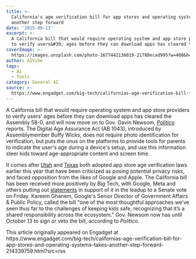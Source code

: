 ```yaml
---
title: >-
  California's age verification bill for app stores and operating systems takes
  another step forward
date: '2025-09-13'
excerpt: >-
  A California bill that would require operating system and app store providers
  to verify users&#39; ages before they can download apps has cleared the...
coverImage: >-
  https://images.unsplash.com/photo-1677442136019-21780ecad995?w=400&h=200&fit=crop&auto=format
author: AIVibe
tags:
  - Ai
  - Tools
category: General AI
source: >-
  https://www.engadget.com/big-tech/californias-age-verification-bill-for-app-stores-and-operating-systems-takes-another-step-forward-214339759.html?src=rss
---
```

<p>A California bill that would require operating system and app store providers to verify users&#39; ages before they can download apps has cleared the Assembly 58-0, and will now move on to Gov. Gavin Newsom, <a data-i13n="elm:context_link;elmt:doNotAffiliate;cpos:1;pos:1" class="no-affiliate-link" href="https://www.politico.com/news/2025/09/13/california-advances-effort-to-check-kids-ages-online-amid-safety-concerns-00563005"><em><ins>Politico</ins></em></a> reports. The Digital Age Assurance Act (AB 1043), introduced by Assemblymember Buffy Wicks, does not require photo identification for verification, but puts the onus on the platforms to provide tools for parents to indicate the user&#39;s age during a device&#39;s setup, and use this information steer kids toward age-appropriate content and screen time.</p>
<p>It comes after <a data-i13n="elm:context_link;elmt:doNotAffiliate;cpos:2;pos:1" class="no-affiliate-link" href="https://www.engadget.com/big-tech/utah-just-became-the-first-state-in-the-country-to-pass-an-age-verification-law-for-app-stores-225846117.html"><ins>Utah</ins></a> and <a data-i13n="elm:context_link;elmt:doNotAffiliate;cpos:3;pos:1" class="no-affiliate-link" href="https://www.engadget.com/big-tech/texas-enacts-age-verification-law-for-app-stores-190603522.html"><ins>Texas</ins></a> both adopted app store age verification laws earlier this year that have been criticized as posing potential privacy risks, and faced opposition from the likes of Google and Apple. The California bill has been received more positively by Big Tech, with Google, Meta and others putting out <a data-i13n="elm:context_link;elmt:doNotAffiliate;cpos:4;pos:1" class="no-affiliate-link" href="https://a14.asmdc.org/press-releases/20250909-google-meta-among-tech-leaders-and-child-advocates-voicing-support-wicks"><ins>statements</ins></a> in support of it in the leadup to a Senate vote on Friday. Kareem Ghanem, Google&#39;s Senior Director of Government Affairs &amp; Public Policy, called the bill &quot;one of the most thoughtful approaches we’ve seen thus far to the challenges of keeping kids safe, recognizing that it’s a shared responsibility across the ecosystem.” Gov. Newsom now has until October 13 to sign or veto the bill, according to <em>Politico</em>.</p>
<span id="end-legacy-contents"></span>This article originally appeared on Engadget at https://www.engadget.com/big-tech/californias-age-verification-bill-for-app-stores-and-operating-systems-takes-another-step-forward-214339759.html?src=rss

